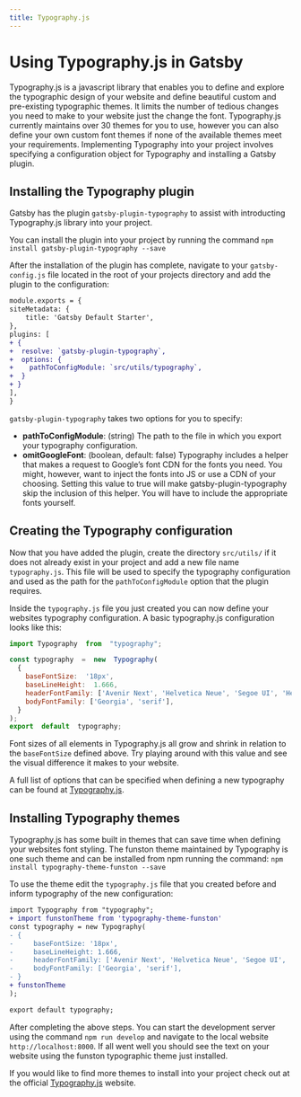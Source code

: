 ```yaml
---
title: Typography.js
---
```


# Using Typography.js in Gatsby
Typography.js is a javascript library that enables you to define and explore the typographic design of your website and define beautiful custom and pre-existing typographic themes. It limits the number of tedious changes you need to make to your website just the change the font. Typography.js currently maintains over 30 themes for you to use, however you can also define your own custom font themes if none of the available themes meet your requirements. Implementing Typography into your project involves specifying a configuration object for Typography and installing a Gatsby plugin.

## Installing the Typography plugin
Gatsby has the plugin `gatsby-plugin-typography` to assist with introducting Typography.js library into your project.

You can install the plugin into your project by running the command `npm install gatsby-plugin-typography --save`

After the installation of the plugin has complete, navigate to your `gatsby-config.js` file located in the root of your projects directory and add the plugin to the configuration:

```diff
module.exports = {
siteMetadata: {
    title: 'Gatsby Default Starter',
},
plugins: [
+ {
+  resolve: `gatsby-plugin-typography`,
+  options: {
+    pathToConfigModule: `src/utils/typography`,
+  }
+ }
],
}
```

`gatsby-plugin-typography` takes two options for you to specify:

 - **pathToConfigModule**: (string) The path to the file in which you export your typography configuration.
 -  **omitGoogleFont**: (boolean, default: false) Typography includes a helper that makes a request to Google’s font CDN for the fonts you
   need. You might, however, want to inject the fonts into JS or use a
   CDN of your choosing. Setting this value to true will make
   gatsby-plugin-typography skip the inclusion of this helper. You will
   have to include the appropriate fonts yourself.


## Creating the Typography configuration

Now that you have added the plugin, create the directory `src/utils/` if it does not already exist in your project and add a new file name `typography.js`. This file will be used to specify the typography configuration and used as the path for the `pathToConfigModule` option that the plugin requires.

Inside the `typography.js` file you just created you can now define your websites typography configuration. A basic typography.js configuration looks like this:

```js
import Typography  from  "typography";

const typography  =  new  Typography(
  {
    baseFontSize:  '18px',
    baseLineHeight:  1.666,
    headerFontFamily: ['Avenir Next', 'Helvetica Neue', 'Segoe UI', 'Helvetica', 'Arial', 'sans-serif'],
    bodyFontFamily: ['Georgia', 'serif'],
  }
);
export  default  typography;
```

Font sizes of all elements in Typography.js all grow and shrink in relation to the `baseFontSize` defined above. Try playing around with this value and see the visual difference it makes to your website.  

A full list of options that can be specified when defining a new typography can be found at [Typography.js](https://kyleamathews.github.io/typography.js/).

## Installing Typography themes
Typography.js has some built in themes that can save time when defining your websites font styling. The funston theme maintained by Typography is one such theme and can be installed from npm running the command: `npm install typography-theme-funston --save`

To use the theme edit the `typography.js` file that you created before and inform typography of the new configuration:

```diff
import Typography from "typography";
+ import funstonTheme from 'typography-theme-funston'
const typography = new Typography(
- {
-     baseFontSize: '18px',
-     baseLineHeight: 1.666,
-     headerFontFamily: ['Avenir Next', 'Helvetica Neue', 'Segoe UI', 'Helvetica', 'Arial', 'sans-serif'],
-     bodyFontFamily: ['Georgia', 'serif'],
- }
+ funstonTheme
);

export default typography;
```

After completing the above steps. You can start the development server using the command `npm run develop` and navigate to the local website  `http://localhost:8000`. If all went well you should see the text on your website using the funston typographic theme just installed.

If you would like to find more themes to install into your project check out at the official [Typography.js](https://kyleamathews.github.io/typography.js/) website.
